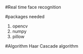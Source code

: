 #Real time face recognition

#packages needed
  1. opencv
  2. numpy
  3. pillow

#Algorithm
 Haar Cascade algorithm
